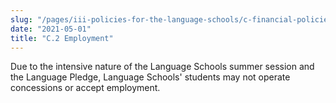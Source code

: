 ```yaml
---
slug: "/pages/iii-policies-for-the-language-schools/c-financial-policies/c-2-employment"
date: "2021-05-01"
title: "C.2 Employment"
---
```


Due to the intensive nature of the Language Schools summer session and the Language Pledge, Language Schools' students may not operate concessions or accept employment.

